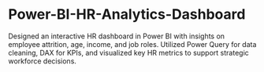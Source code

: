 # Power-BI-HR-Analytics-Dashboard
Designed an interactive HR dashboard in Power BI with insights on employee attrition, age, income, and job roles. Utilized Power Query for data cleaning, DAX for KPIs, and visualized key HR metrics to support strategic workforce decisions.
